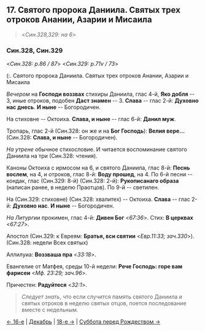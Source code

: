 ## 17. Святого пророка Даниила. Святых трех отроков Анании, Азарии и Мисаила 

> <*Син.328,329: на 6*>

### Син.328, Син.329

<*Син.328: p.86 / 87*>
<*Син.329: p.71v / 73*>

(:. Святого пророка Даниила. 
Святых трех отроков Анании, Азарии и Мисаила

*Вечером* на **Господи воззвах** стихиры Даниила, глас 4-й, **Яко добля** -- 3, 
иные отроков, подобен **Даст знамен** -- 3. 
**Слава** -- глас 2-й: **Духовно нас днесь**. 
**И ныне** -- Богородичен. 

На стиховне -- Октоиха. 
**Слава, и ныне** -- глас 6-й: **Данил муж**. 

Тропарь, глас 2-й (Син.328: он же и на **Бог Господь**): **Велия вере...**
(Син.328: **Слава, и ныне** -- Богородичен).

*На утрене* обычное стихословие. 
И читается воспоминание святого Даниила на три (Син.328: чтения).

Каноны Октоиха с ирмосом на 6, и святого Даниила, глас 8-й: **Песнь вослем**, на 4, 
и отроков, глас 8-й: **Воду прошед**, на 4. 
По 6-й песни -- кондак, глас (Син.329: 8-й) (Син.328: 2-й): **Рукописанаго образа** (написан ранее, в неделю Праотцов). 
По 9-й -- светилен. 

На (Син.329: стиховне) (Син.328: хвалитех) -- Октоиха. 
**Слава** -- глас 2-й: **Духовно нас**. 
**И ныне** -- Богородичен. 

*На Литургии* прокимен, глас 4-й: **Дивен Бог** <*67:36*>. 
Стих: **В церквах** <*67:27*>.

Апостол (Син.329: к Евреям: **Братья, вси святии** <*Евр.11:33; зач.330*>).
(Син.328: недели Всех святых)

Аллилуиа: **Воззваша пра** <*33:18*>. 

Евангелие от Матфея, среды 10-й недели: **Рече Господь: горе вам фарисеи** <*Мф. 23:29; зач.96*>. 

Причестен: **Радуйтеся** <*32:1*>.

> *Следует знать*, что если случится память святого Даниила и святых отроков в неделю 
> святых отцов, поется последование вместе с недельным.

[← 16-е](12_16_SAB.ru.md) | [Декабрь](README.md#17-й) | [18-е →](12_18_SAB.ru.md) 
|  [Суббота перед Рождеством →](12_17_Y_SAB_saturday.ru.md)
